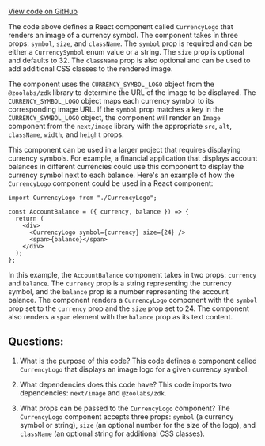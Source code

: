 [View code on GitHub](zoo-labs/zoo/blob/master/core/src/zoo/CurrencyLogo.tsx)

The code above defines a React component called `CurrencyLogo` that renders an image of a currency symbol. The component takes in three props: `symbol`, `size`, and `className`. The `symbol` prop is required and can be either a `CurrencySymbol` enum value or a string. The `size` prop is optional and defaults to 32. The `className` prop is also optional and can be used to add additional CSS classes to the rendered image.

The component uses the `CURRENCY_SYMBOL_LOGO` object from the `@zoolabs/zdk` library to determine the URL of the image to be displayed. The `CURRENCY_SYMBOL_LOGO` object maps each currency symbol to its corresponding image URL. If the `symbol` prop matches a key in the `CURRENCY_SYMBOL_LOGO` object, the component will render an `Image` component from the `next/image` library with the appropriate `src`, `alt`, `className`, `width`, and `height` props.

This component can be used in a larger project that requires displaying currency symbols. For example, a financial application that displays account balances in different currencies could use this component to display the currency symbol next to each balance. Here's an example of how the `CurrencyLogo` component could be used in a React component:

```
import CurrencyLogo from "./CurrencyLogo";

const AccountBalance = ({ currency, balance }) => {
  return (
    <div>
      <CurrencyLogo symbol={currency} size={24} />
      <span>{balance}</span>
    </div>
  );
};
```

In this example, the `AccountBalance` component takes in two props: `currency` and `balance`. The `currency` prop is a string representing the currency symbol, and the `balance` prop is a number representing the account balance. The component renders a `CurrencyLogo` component with the `symbol` prop set to the `currency` prop and the `size` prop set to 24. The component also renders a `span` element with the `balance` prop as its text content.
## Questions: 
 1. What is the purpose of this code?
   This code defines a component called `CurrencyLogo` that displays an image logo for a given currency symbol.

2. What dependencies does this code have?
   This code imports two dependencies: `next/image` and `@zoolabs/zdk`.

3. What props can be passed to the `CurrencyLogo` component?
   The `CurrencyLogo` component accepts three props: `symbol` (a currency symbol or string), `size` (an optional number for the size of the logo), and `className` (an optional string for additional CSS classes).